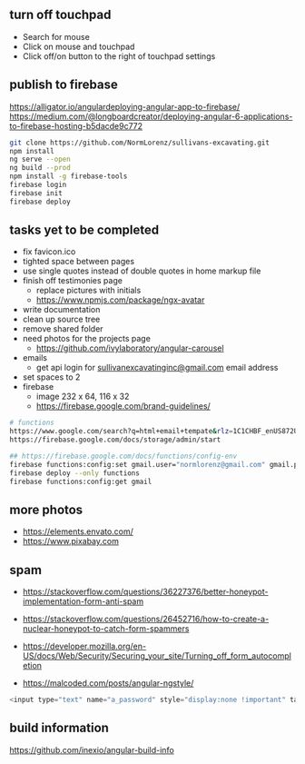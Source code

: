 ## turn off touchpad
* Search for mouse
* Click on mouse and touchpad
* Click off/on button to the right of touchpad settings

## publish to firebase
https://alligator.io/angulardeploying-angular-app-to-firebase/
https://medium.com/@longboardcreator/deploying-angular-6-applications-to-firebase-hosting-b5dacde9c772

```bash
git clone https://github.com/NormLorenz/sullivans-excavating.git
npm install
ng serve --open
ng build --prod
npm install -g firebase-tools
firebase login
firebase init
firebase deploy
```

## tasks yet to be completed
* fix favicon.ico
* tighted space between pages
* use single quotes instead of double quotes in home markup file
* finish off testimonies page
  * replace pictures with initials
  * https://www.npmjs.com/package/ngx-avatar
* write documentation
* clean up source tree
* remove shared folder
* need photos for the projects page
  * https://github.com/ivylaboratory/angular-carousel
* emails
  * get api login for sullivanexcavatinginc@gmail.com email address
* set spaces to 2
* firebase
  * image 232 x 64, 116 x 32
  * https://firebase.google.com/brand-guidelines/

```bash
# functions
https://www.google.com/search?q=html+email+tempate&rlz=1C1CHBF_enUS872US872&oq=html+email+tempate&aqs=chrome..69i57j0i10i457j0i10l6.15417j0j7&sourceid=chrome&ie=UTF-8
https://firebase.google.com/docs/storage/admin/start

## https://firebase.google.com/docs/functions/config-env
firebase functions:config:set gmail.user="normlorenz@gmail.com" gmail.pass=""
firebase deploy --only functions
firebase functions:config:get gmail
```


## more photos
* https://elements.envato.com/
* https://www.pixabay.com

## spam
* https://stackoverflow.com/questions/36227376/better-honeypot-implementation-form-anti-spam
* https://stackoverflow.com/questions/26452716/how-to-create-a-nuclear-honeypot-to-catch-form-spammers
* https://developer.mozilla.org/en-US/docs/Web/Security/Securing_your_site/Turning_off_form_autocompletion

* https://malcoded.com/posts/angular-ngstyle/

```javascript
<input type="text" name="a_password" style="display:none !important" tabindex="-1" autocomplete="off">
```
## build information
https://github.com/inexio/angular-build-info